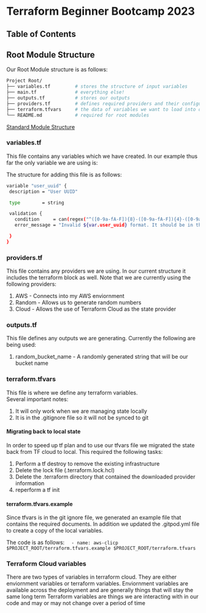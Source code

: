 # Terraform Beginner Bootcamp 2023


## Table of Contents

## Root Module Structure

Our Root Module structure is as follows:

```sh
Project Root/
├── variables.tf         # stores the structure of input variables
├── main.tf              # everything else!
├── outputs.tf           # stores our outputs
├── providers.tf         # defines required providers and their configuration
├── terraform.tfvars     # the data of variables we want to load into our Terraform project
└── README.md            # required for root modules
```

[Standard Module Structure](https://developer.hashicorp.com/terraform/language/modules/develop/structure)


### variables.tf
This file contains any variables which we have created.  In our example thus far the only variable we are using is:

The structure for adding this file is as follows:

```bash
variable "user_uuid" {
 description = "User UUID"

 type        = string

 validation {
   condition     = can(regex("^([0-9a-fA-F]){8}-([0-9a-fA-F]){4}-([0-9a-fA-F]){4}-([0-9a-fA-F]){4}-([0-9a-fA-F]){12}$", var.user_uuid))
   error_message = "Invalid ${var.user_uuid} format. It should be in the form of 'xxxxxxxx-xxxx-xxxx-xxxx-xxxxxxxxxxxx' where x is a hexadecimal character."

 }
}
```

### providers.tf
This file contains any providers we are using.  In our current structure it includes the terraform block as well.
Note that we are currently using the following  providers:
1. AWS - Connects into my AWS enviornment
1. Random - Allows us to generate random numbers
1. Cloud - Allows the use of Terraform Cloud as the state provider


### outputs.tf
This file defines any outputs we are generating.  Currently the following are being used:
1. random_bucket_name - A randomly generated string that will be our bucket name 

### terraform.tfvars 
This file is where we define any terraform variables.  
Several important notes:
1. It will only work when we are managing state locally
1. It is in the .gitignore file so it will not be synced to git

#### Migrating back to local state
In order to speed up tf plan and to use our tfvars file we migrated the state back from TF cloud to local.  This required the following tasks:
1. Perform a tf destroy to remove the existing infrastructure 
1. Delete the lock file (.terraform.lock.hcl)
1. Delete the .terraform directory that contained the downloaded provider information
1. reperform a tf init

#### terraform.tfvars.example
Since tfvars is in the git ignore file, we generated an example file that contains the required documents.  In addition we updated the .gitpod.yml file to create a copy of the local variables.

The code is as follows:
```  - name: aws-clicp $PROJECT_ROOT/terraform.tfvars.example $PROJECT_ROOT/terraform.tfvars```


### Terraform Cloud variables
There are two types of variables in terraform cloud.  They are either enviornment variables or terraform variables.
Enviornment variables are available across the deployment and are generally things that will stay the same long term
Terraform variables are things we are interacting with in our code and may or may not change over a period of time
